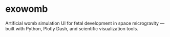 # exowomb
Artificial womb simulation UI for fetal development in space microgravity — built with Python, Plotly Dash, and scientific visualization tools.

